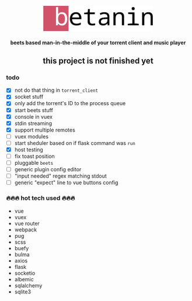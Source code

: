 <p align="center">
  <img width="300" src="https://github.com/sentriz/betanin/blob/master/betanin/client/src/assets/logo.png?raw=true">
</p>
<h4 align="center">beets based man-in-the-middle of your torrent client and music player</h4>
<h2 align="center">this project is not finished yet</h2>

### todo
  - [x] not do that thing in `torrent_client`
  - [x] socket stuff
  - [x] only add the torrent's ID to the process queue
  - [x] start beets stuff
  - [x] console in vuex
  - [x] stdin streaming
  - [x] support multiple remotes
  - [ ] vuex modules
  - [ ] start sheduler based on if flask command was `run`
  - [x] host testing
  - [ ] fix toast position
  - [ ] pluggable `beets`
  - [ ] generic plugin config editor
  - [ ] "input needed" regex matching stdout
  - [ ] generic "expect" line to vue buttons config
  
### 🔥🔥🔥 hot tech used 🔥🔥🔥
  - vue
  - vuex
  - vue router
  - webpack
  - pug
  - scss
  - buefy
  - bulma
  - axios
  - flask
  - socketio
  - albemic
  - sqlalchemy
  - sqlite3
